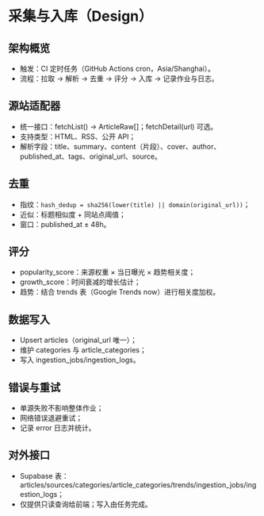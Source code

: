 # 采集与入库（Design）

## 架构概览

- 触发：CI 定时任务（GitHub Actions cron，Asia/Shanghai）。
- 流程：拉取 → 解析 → 去重 → 评分 → 入库 → 记录作业与日志。

## 源站适配器

- 统一接口：fetchList() → ArticleRaw[]；fetchDetail(url) 可选。
- 支持类型：HTML、RSS、公开 API；
- 解析字段：title、summary、content（片段）、cover、author、published_at、tags、original_url、source。

## 去重

- 指纹：`hash_dedup = sha256(lower(title) || domain(original_url))`；
- 近似：标题相似度 + 同站点阈值；
- 窗口：published_at ± 48h。

## 评分

- popularity_score：来源权重 × 当日曝光 × 趋势相关度；
- growth_score：时间衰减的增长估计；
- 趋势：结合 trends 表（Google Trends now）进行相关度加权。

## 数据写入

- Upsert articles（original_url 唯一）；
- 维护 categories 与 article_categories；
- 写入 ingestion_jobs/ingestion_logs。

## 错误与重试

- 单源失败不影响整体作业；
- 网络错误退避重试；
- 记录 error 日志并统计。

## 对外接口

- Supabase 表：articles/sources/categories/article_categories/trends/ingestion_jobs/ingestion_logs；
- 仅提供只读查询给前端；写入由任务完成。
